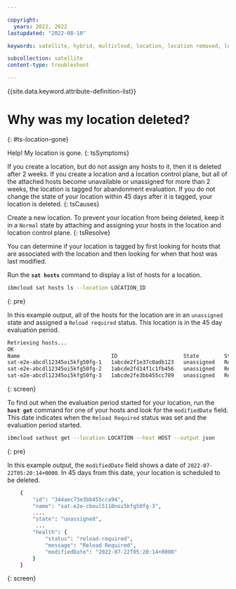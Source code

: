 ```yaml
---

copyright:
  years: 2022, 2022
lastupdated: "2022-08-10"

keywords: satellite, hybrid, multicloud, location, location removed, location deleted

subcollection: satellite
content-type: troubleshoot

---
```


{{site.data.keyword.attribute-definition-list}}

# Why was my location deleted?
{: #ts-location-gone}


Help! My location is gone.
{: tsSymptoms}

If you create a location, but do not assign any hosts to it, then it is deleted after 2 weeks. If you create a location and a location control plane, but all of the attached hosts become unavailable or unassigned for more than 2 weeks, the location is tagged for abandonment evaluation. If you do not change the state of your location within 45 days after it is tagged, your location is deleted.
{: tsCauses}

Create a new location. To prevent your location from being deleted, keep it in a `Normal` state by attaching and assigning your hosts in the location and location control plane.
{: tsResolve}

You can determine if your location is tagged by first looking for hosts that are associated with the location and then looking for when that host was last modified.

Run the **`sat hosts`** command to display a list of hosts for a location.

```sh
ibmcloud sat hosts ls --location LOCATION_ID
```
{: pre}

In this example output, all of the hosts for the location are in an `unassigned` state and assigned a `Reload required` status. This location is in the 45 day evaluation period.

```sh
Retrieving hosts...
OK
Name                             ID                     State        Status            Zone    Cluster   Worker ID   Worker IP   
sat-e2e-abcdl12345oi5kfg50fg-1   1abcde2f1e37c0adb123   unassigned   Reload Required   dal10   -         -           -   
sat-e2e-abcdl12345oi5kfg50fg-2   1abcde2fd14f1c1fb456   unassigned   Reload Required   dal10   -         -           -   
sat-e2e-abcdl12345oi5kfg50fg-3   1abcde2fe3bb455cc789   unassigned   Reload Required   dal10   -         -           -   
```
{: screen}

To find out when the evaluation period started for your location, run the **`host get`** command for one of your hosts and look for the `modifiedDate` field. This date indicates when the `Reload Required` status was set and the evaluation period started.

```sh
ibmcloud sathost get --location LOCATION --host HOST --output json
```
{: pre}

In this example output, the `modifiedDate` field shows a date of `2022-07-22T05:20:14+0000`. In 45 days from this date, your location is scheduled to be deleted.

```sh
    {
        "id": "344aec73e3bb455cca94",
        "name": "sat-e2e-cboul5110noi5kfg50fg-3",
        ....
        "state": "unassigned",
         ...
        "health": {
            "status": "reload-required",
            "message": "Reload Required",
            "modifiedDate": "2022-07-22T05:20:14+0000"
        }
    }
```
{: screen}







